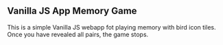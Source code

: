 ## Vanilla JS App Memory Game

This is a simple Vanilla JS webapp fot playing memory with bird icon tiles. Once you have revealed all pairs, the game stops.
